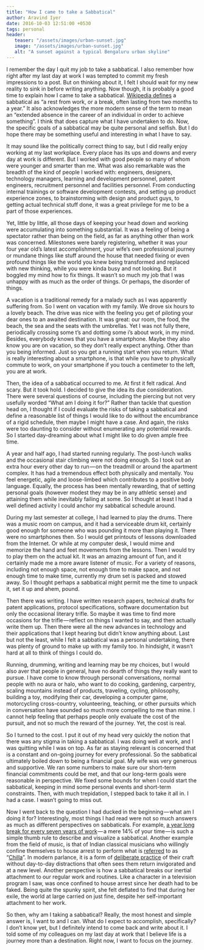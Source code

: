 ```yaml
---
title: "How I came to take a Sabbatical"
author: Aravind Iyer
date: 2016-10-03 12:51:00 +0530
tags: personal
header:
   teaser: "/assets/images/urban-sunset.jpg"
   image: "/assets/images/urban-sunset.jpg"
   alt: "A sunset against a typical Bengaluru urban skyline" 
---
```


I remember the day I quit my job to take a sabbatical. I also remember how right after my last day at work I was tempted to commit my fresh impressions to a post. But on thinking about it, I felt I should wait for my new reality to sink in before writing anything. Now though, it is probably a good time to explain how I came to take a sabbatical. [Wikipedia defines](http://en.wikipedia.org/wiki/Sabbatical) a sabbatical as “a rest from work, or a break, often lasting from two months to a year.” It also acknowledges the more modern sense of the term to mean an “extended absence in the career of an individual in order to achieve something”. I think that does capture what I have undertaken to do. Now, the specific goals of a sabbatical may be quite personal and selfish. But I do hope there may be something useful and interesting in what I have to say.

It may sound like the politically correct thing to say, but I did really enjoy working at my last workplace. Every place has its ups and downs and every day at work is different. But I worked with good people so many of whom were younger and smarter than me. What was also remarkable was the breadth of the kind of people I worked with: engineers, designers, technology managers, learning and development personnel, patent engineers, recruitment personnel and facilities personnel. From conducting internal trainings or software development contests, and setting up product experience zones, to brainstorming with design and product guys, to getting actual technical stuff done, it was a great privilege for me to be a part of those experiences.

Yet, little by little, all those days of keeping your head down and working were accumulating into something substantial. It was a feeling of being a spectator rather than being on the field, as far as anything other than work was concerned. Milestones were barely registering, whether it was your four year old’s latest accomplishment, your wife’s own professional journey or mundane things like stuff around the house that needed fixing or even profound things like the world you knew being transformed and replaced with new thinking, while you were kinda busy and not looking. But it boggled my mind how to fix things. It wasn’t so much my job that I was unhappy with as much as the order of things. Or perhaps, the disorder of things.

A vacation is a traditional remedy for a malady such as I was apparently suffering from. So I went on vacation with my family. We drove six hours to a lovely beach. The drive was nice with the feeling you get of piloting your dear ones to an awaited destination. It was great: our room, the food, the beach, the sea and the seats with the umbrellas. Yet I was not fully there, periodically crossing some t’s and dotting some i’s about work, in my mind. Besides, everybody knows that you have a smartphone. Maybe they also know you are on vacation, so they don’t really expect anything. Other than you being informed. Just so you get a running start when you return. What is really interesting about a smartphone, is that while you have to physically commute to work, on your smartphone if you touch a centimeter to the left, you are at work.

Then, the idea of a sabbatical occurred to me. At first it felt radical. And scary. But it took hold. I decided to give the idea its due consideration. There were several questions of course, including the piercing but not very usefully worded “What am I doing it for?” Rather than tackle that question head on, I thought if I could evaluate the risks of taking a sabbatical and define a reasonable list of things I would like to do without the encumbrance of a rigid schedule, then maybe I might have a case. And again, the risks were too daunting to consider without enumerating any potential rewards. So I started day-dreaming about what I might like to do given ample free time.

A year and half ago, I had started running regularly. The post-lunch walks and the occasional stair climbing were not doing enough. So I took out an extra hour every other day to run — on the treadmill or around the apartment complex. It has had a tremendous effect both physically and mentally. You feel energetic, agile and loose-limbed which contributes to a positive body language. Equally, the process has been mentally rewarding, that of setting personal goals (however modest they may be in any athletic sense) and attaining them while inevitably failing at some. So I thought at least I had a well defined activity I could anchor my sabbatical schedule around.

During my last semester at college, I had learned to play the drums. There was a music room on campus, and it had a serviceable drum kit, certainly good enough for someone who was pounding it more than playing it. There were no smartphones then. So I would get printouts of lessons downloaded from the Internet. Or while at my computer desk, I would mime and memorize the hand and feet movements from the lessons. Then I would try to play them on the actual kit. It was an amazing amount of fun, and it certainly made me a more aware listener of music. For a variety of reasons, including not enough space, not enough time to make space, and not enough time to make time, currently my drum set is packed and stowed away. So I thought perhaps a sabbatical might permit me the time to unpack it, set it up and ahem, pound.

Then there was writing. I have written research papers, technical drafts for patent applications, protocol specifications, software documentation but only the occasional literary trifle. So maybe it was time to find more occasions for the trifle — reflect on things I wanted to say, and then actually write them up. Then there were all the new advances in technology and their applications that I kept hearing but didn’t know anything about. Last but not the least, while I felt a sabbatical was a personal undertaking, there was plenty of ground to make up with my family too. In hindsight, it wasn’t hard at all to think of things I could do.

Running, drumming, writing and learning may be my choices, but I would also aver that people in general, have no dearth of things they really want to pursue. I have come to know through personal conversations, normal people with no aura or halo, who want to do cooking, gardening, carpentry, scaling mountains instead of products, traveling, cycling, philosophy, building a toy, modifying their car, developing a computer game, motorcycling cross-country, volunteering, teaching, or other pursuits which in conversation have sounded so much more compelling to me than mine. I cannot help feeling that perhaps people only evaluate the cost of the pursuit, and not so much the reward of the journey. Yet, the cost is real.

So I turned to the cost. I put it out of my head very quickly the notion that there was any stigma in taking a sabbatical. I was doing well at work, and I was quitting while I was on top. As far as staying relevant is concerned that is a constant and on-going journey for every professional. So the sabbatical ultimately boiled down to being a financial goal. My wife was very generous and supportive. We ran some numbers to make sure our short-term financial commitments could be met, and that our long-term goals were reasonable in perspective. We fixed some bounds for when I could start the sabbatical, keeping in mind some personal events and short-term constraints. Then, with much trepidation, I stepped back to take it all in. I had a case. I wasn’t going to miss out.

Now I went back to the question I had ducked in the beginning — what am I doing it for? Interestingly, most things I had read were not so much answers as much as different perspectives on sabbaticals. For example, [a year long break for every seven years of work](http://www.ted.com/talks/stefan_sagmeister_the_power_of_time_off) — a mere 14% of your time — is such a simple thumb rule to describe and visualize a sabbatical. Another example from the field of music, is that of Indian classical musicians who willingly confine themselves to house arrest to perform what is [referred](http://en.wikipedia.org/wiki/Chilla_katna) to as “[Chilla](http://en.wikipedia.org/wiki/Chilla_%28retreat%29)”. In modern parlance, it is a form of [deliberate practice](http://blogs.scientificamerican.com/beautiful-minds/creativity-is-much-more-than-10-000-hours-of-deliberate-practice/) of their craft without day-to-day distractions that often sees them return invigorated and at a new level. Another perspective is how a sabbatical breaks our inertial attachment to our regular work and routines. Like a character in a television program I saw, was once confined to house arrest since her death had to be faked. Being quite the spunky spirit, she felt deflated to find that during her exile, the world at large carried on just fine, despite her self-important attachment to her work.

So then, why am I taking a sabbatical? Really, the most honest and simple answer is, I want to and I can. What do I expect to accomplish, specifically? I don’t know yet, but I definitely intend to come back and write about it. I told some of my colleagues on my last day at work that I believe life is a journey more than a destination. Right now, I want to focus on the journey.
